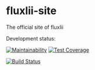 # fluxlii-site
The official site of fluxlii

Development status:

[![Maintainability](https://api.codeclimate.com/v1/badges/41e477a98d68b69ca87c/maintainability)](https://codeclimate.com/github/fluxlii/fluxlii-site/maintainability)
[![Test Coverage](https://api.codeclimate.com/v1/badges/41e477a98d68b69ca87c/test_coverage)](https://codeclimate.com/github/fluxlii/fluxlii-site/test_coverage)

[![Build Status](https://travis-ci.com/fluxlii/fluxlii-site.svg?branch=develop)](https://travis-ci.com/fluxlii/fluxlii-site)


